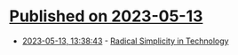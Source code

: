 # [Published on 2023-05-13](index.md)

* [2023-05-13, 13:38:43](https://lobste.rs/s/qhqvua/radical_simplicity_technology) - [Radical Simplicity in Technology](http://www.radicalsimpli.city/)
